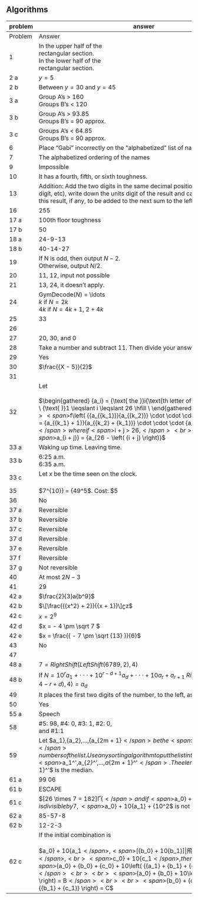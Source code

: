 
## Algorithms


|problem|answer|
|-------|------|
|Problem|Answer|
|1|In the upper half of the <br>rectangular section. <br>In the lower half of the <br>rectangular section.|
|2 a|$y=5$|
|2 b|Between <span>$y = 30$</span> and <span>$y = 45$</span>|
|3 a|Group A’s &gt; 160<br>Groups B’s &lt; 120<br>|
|3 b|Group A’s &gt; 93.85<br>Groups B’s = 90 approx.|
|3 c|Groups A’s &lt; 64.85<br>Groups B’s = 90 approx.|
|6|Place “Gabi” incorrectly on the “alphabetized” list of names.|
|7|The alphabetized ordering of the names|
|9|Impossible|
|10|It has a fourth, fifth, or sixth toughness.|
|13|Addition: Add the two digits in the same decimal position (units digit, tens digit, etc), write down the units digit of the result and carry the tens digit of this result, if any, to be added to the next sum to the left.|
|16|255|
|17 a|100th floor toughness|
|17 b|50|
|18 a|24-9-13|
|18 b|40-14-27|
|19|If N is odd, then output $N - 2$.<br>Otherwise, output $N/2$.|
|20|11, 12, input not possible|
|21|13, 24, it doesn’t apply.|
|24|GymDecode($N$) = \ldots <br>$k$ if $N=2k$<br>$4k$ if $N=4k+1$, $2+4k$|
|25|33|
|26||
|27|20, 30, and 0|
|28|Take a number and subtract 11. Then divide your answer by 3.|
|29|Yes|
|30|<span>$\frac{{X - 5}}{2}$</span>|
|31||
|32|Let <br><br><span>$\begin{gathered} {a_i} = {\text{ the }}i{\text{th letter of the alphabet,}} \hfill \\ {\text{ }}1 \leqslant i \leqslant 26 \hfill \\ \end{gathered} $</span><br> <span>$f\left( {{a_{{k_1}}}{a_{{k_2}}} \cdot \cdot \cdot {a_{{k_r}}}} \right) = {a_{{k_1} + 1}}{a_{{k_2} + {k_1}}} \cdot \cdot \cdot {a_{{k_r} + {k_1}}}$</span> where if <span>$i + j > 26,$</span> <br><br><span>$a_{i + j}} = {a_{26 - \left( {i + j} \right)}$</span>|
|33 a|Waking up time. Leaving time.|
|33 b|6:25 a.m.<br>6:35 a.m.|
|33 c|Let x be the time seen on the clock. <br><br>|
|35|<span>$7^{10}} = {49^5$</span>. Cost: \$5|
|36|No|
|37 a|Reversible|
|37 b|Reversible|
|37 c|Reversible|
|37 d|Reversible|
|37 e|Reversible|
|37 f|Reversible|
|37 g|Not reversible|
|40|At most <span>$2N - 3$</span>|
|41|29|
|42 a|<span>$\frac{2}{3}a{b^9}$</span>|
|42 b|<span>$\[\frac{{{x^2} + 2}}{{x + 1}}\]ʗz$</span>|
|42 c|<span>$x = {2^9}$</span>|
|42 d|<span>$x = - 4 \pm \sqrt 7 $</span>|
|42 e|<span>$x = \frac{{ - 7 \pm \sqrt {13} }}{6}$</span>|
|43|No|
|47||
|48 a|<span>$7 = RightShift\left( {LeftShift\left( {6789,2} \right),4} \right)$</span>|
|48 b|If <span>$N = {10^r}{a_1} + \cdot \cdot \cdot + {10^{r - d + 1}}{a_d} + \cdot \cdot \cdot + 10{a_r} + {a_{r + 1}}$</span> <span>$RightShift\left( {LeftShift\left( {N,4 - r + d} \right),4} \right) = {a_d}$</span>|
|49|It places the first two digits of the number, to the left, as the last two.|
|50|Yes|
|55 a|Speech|
|58|#5: 98, #4: 0, #3: 1, #2: 0, <br>and #1:1|
|59|Let <span>$a_1},{a_2},...,{a_{2m + 1}$</span> be the <span>$\[n = 2m + 1\]s$</span> numbers of the list. Use any sorting algorithm to put the list into an increasing order <span>$a_1^',a_{_2}^',...,a_{2m + 1}^'$</span>. The element <span>$a_{m + 1}^'$</span> is the median.|
|61 a|99 06|
|61 b|ESCAPE|
|61 c|<span>$\[26 \times 7 = 182\]Ґ{$</span> and if <span>$a_0} + 10{a_1$</span> is divisible by 7, <span>$a_0} + 10{a_1} + {10^2$</span> is not|
|62 a|85-57-8|
|62 b|12-2-3|
|62 c|If the initial combination is <br><br><span>$a_0} + 10{a_1$</span>, <span>$\[{b_0} + 10{b_1}\]\\|飛\\|曼H曼x曼$</span>, <br><span>$c_0} + 10{c_1$</span>, then <br><br><span>${a_0} + {b_0} + {c_0} + 10\left( {{a_1} + {b_1} + {c_1}} \right) = A$</span> <br><br><span>${a_0} + {b_0} + 10\left( {{a_1} + {b_1}} \right) = B$</span> <br><br><span>${b_0} + {c_0} + 10\left( {{b_1} + {c_1}} \right) = C$</span>|
